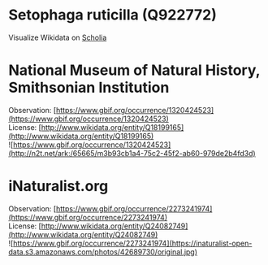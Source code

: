 
Setophaga ruticilla (Q922772)
=============================
  
Visualize Wikidata on [Scholia](https://scholia.toolforge.org/taxon/Q922772)
# National Museum of Natural History, Smithsonian Institution
  
Observation: [https://www.gbif.org/occurrence/1320424523](https://www.gbif.org/occurrence/1320424523)  
License: [http://www.wikidata.org/entity/Q18199165](http://www.wikidata.org/entity/Q18199165)  
![https://www.gbif.org/occurrence/1320424523](http://n2t.net/ark:/65665/m3b93cb1a4-75c2-45f2-ab60-979de2b4fd3d)
# iNaturalist.org
  
Observation: [https://www.gbif.org/occurrence/2273241974](https://www.gbif.org/occurrence/2273241974)  
License: [http://www.wikidata.org/entity/Q24082749](http://www.wikidata.org/entity/Q24082749)  
![https://www.gbif.org/occurrence/2273241974](https://inaturalist-open-data.s3.amazonaws.com/photos/42689730/original.jpg)